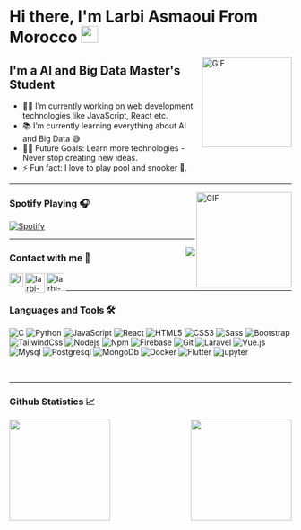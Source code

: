 # Hi there, I'm Larbi Asmaoui From Morocco <img width="30px" src="https://media.tenor.com/images/3b388fe03da271d2674faf85eb7c3fcd/tenor.gif" />

<img align="right" alt="GIF" height="160px" src="https://media.giphy.com/media/du3J3cXyzhj75IOgvA/giphy.gif" />

## I'm a AI and Big Data Master's Student  

- 👨‍💻 I’m currently working on web development technologies like JavaScript, React etc.
- 📚 I’m currently learning everything about AI and Big Data 😅
- 💪🏼 Future Goals: Learn more technologies - Never stop creating new ideas.
- ⚡ Fun fact: I love to play pool and snooker 🎱.

---

<img align="right" alt="GIF" height="170px" src="https://media.giphy.com/media/J5B1Y8QZnzXXbLQIBu/giphy.gif" />

### Spotify Playing 🎧

[![Spotify](https://open.spotify.com/track/7MXVkk9YMctZqd1Srtv4MB)](https://open.spotify.com/track/7MXVkk9YMctZqd1Srtv4MB)

---

<img align="right" src="http://estruyf-github.azurewebsites.net/api/VisitorHit?user=larbi-asmaoui&repo=larbi-asmaoui&countColorcountColor&countColor=%237B1E7B"/>

### Contact with me 📝
[<a href="mailto:asmaouilarbi35@gmail.com"><img align="left" alt="larbi-asmaoui | Email" width="25px" src="https://media2.giphy.com/media/v1.Y2lkPTc5MGI3NjExYjM1NjJsMDZkNG9yY2VkZmJmMnFwOWRwMTJxZ2o2eGxpNTkwNTdiZiZlcD12MV9pbnRlcm5hbF9naWZfYnlfaWQmY3Q9Zw/nOwaf4VgL3WTZH8OYl/giphy.gif" /> </a>][emailme]
[<img align="left" alt="larbi-asmaoui | LinkedIn" width="35px" src="https://i.pinimg.com/originals/de/b4/6f/deb46f02a59e3b3a2aa58fac16290d63.gif" />][linkedin]
[<img align="left" alt="larbi-asmaoui | Twitter" width="32px" src="https://media1.giphy.com/media/v1.Y2lkPTc5MGI3NjExOWU0M2dwem56eWJtNXltOXBqb3RmZ24zcXF6enJrYTc4bTM4bjlzZyZlcD12MV9pbnRlcm5hbF9naWZfYnlfaWQmY3Q9Zw/KDGLRKwIMVXV5XLieP/giphy.gif" />][twitter]

<br />

---

### Languages and Tools 🛠 

![C](http://img.shields.io/badge/-C-A8B9CC?style=flat-square&logo=c&logoColor=ffffff)
![Python](http://img.shields.io/badge/-Python-3776AB?style=flat-square&logo=python&logoColor=ffffff)
![JavaScript](https://img.shields.io/badge/-JavaScript-%23F7DF1C?style=flat-square&logo=javascript&logoColor=000000&labelColor=%23F7DF1C&color=%23FFCE5A)
![React](https://img.shields.io/badge/-React-61DAFB?style=flat-square&logo=react&logoColor=ffffff)
![HTML5](https://img.shields.io/badge/-HTML5-%23E44D27?style=flat-square&logo=html5&logoColor=ffffff)
![CSS3](https://img.shields.io/badge/-CSS3-%231572B6?style=flat-square&logo=css3)
![Sass](https://img.shields.io/badge/-Sass-%23CC6699?style=flat-square&logo=sass&logoColor=ffffff)
![Bootstrap](https://img.shields.io/badge/-Bootstrap-563D7C?style=flat-square&logo=Bootstrap)
![TailwindCss](https://img.shields.io/badge/-TailwindCss-06B6D4?style=flat-square&logo=tailwindcss&logoColor=ffffff)
![Nodejs](https://img.shields.io/badge/-Nodejs-339933?style=flat-square&logo=Node.js&logoColor=ffffff)
![Npm](https://img.shields.io/badge/-npm-CB3837?style=flat-square&logo=npm)
![Firebase](https://img.shields.io/badge/-Firebase-FFCA28?style=flat-square&logo=firebase&logoColor=ffffff)
![Git](https://img.shields.io/badge/-Git-%23F05032?style=flat-square&logo=git&logoColor=%23ffffff)
![Laravel](http://img.shields.io/badge/-Laravel-FF2D20?style=flat-square&logo=laravel&logoColor=ffffff)
![Vue.js](http://img.shields.io/badge/-Vuejs-4FC08D?style=flat-square&logo=vuedotjs&logoColor=ffffff)
![Mysql](http://img.shields.io/badge/-Mysql-4479A1?style=flat-square&logo=mysql&logoColor=ffffff)
![Postgresql](http://img.shields.io/badge/-PostgreSql-4169E1?style=flat-square&logo=postgresql&logoColor=ffffff)
![MongoDb](http://img.shields.io/badge/-Mongodb-47A248?style=flat-square&logo=mongodb&logoColor=ffffff)
![Docker](http://img.shields.io/badge/-Docker-2496ED?style=flat-square&logo=docker&logoColor=ffffff)
![Flutter](http://img.shields.io/badge/-Flutter-02569B?style=flat-square&logo=flutter&logoColor=ffffff)
![jupyter](http://img.shields.io/badge/-Jupyter-F37626?style=flat-square&logo=jupyter&logoColor=ffffff)

<br/>

---

### Github Statistics 📈

<p align="left">
<a href="https://github.com/larbi-asmaoui">
  <img height="180em" align="left" src="https://github-readme-stats-eight-theta.vercel.app/api?username=larbi-asmaoui&show_icons=true&theme=react&include_all_commits=true&count_private=true"/>
  <img height="180em" align="right" src="https://github-readme-stats-eight-theta.vercel.app/api/top-langs/?username=larbi-asmaoui&layout=compact&langs_count=8&theme=react"/>
</a>
</p>



[website]: http://larbiasmaoui.com/
[linkedin]: https://www.linkedin.com/in/larbi-asmaoui-812446253
[twitter]: https://twitter.com/larbiasmaoui
[emailme]: asmaouilarbi35@gmail.com
